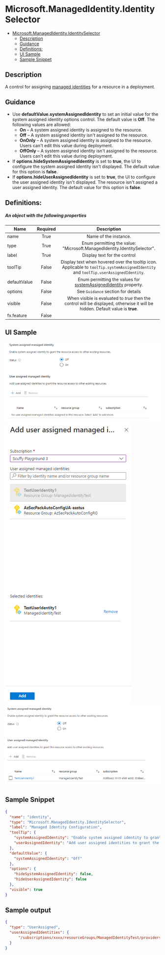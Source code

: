 <a name="microsoft-managedidentity-identityselector"></a>
# Microsoft.ManagedIdentity.IdentitySelector
* [Microsoft.ManagedIdentity.IdentitySelector](#microsoft-managedidentity-identityselector)
    * [Description](#microsoft-managedidentity-identityselector-description)
    * [Guidance](#microsoft-managedidentity-identityselector-guidance)
    * [Definitions:](#microsoft-managedidentity-identityselector-definitions)
    * [UI Sample](#microsoft-managedidentity-identityselector-ui-sample)
    * [Sample Snippet](#microsoft-managedidentity-identityselector-sample-snippet)

<a name="microsoft-managedidentity-identityselector-description"></a>
## Description
A control for assigning [managed identities](https://docs.microsoft.com/en-us/azure/active-directory/managed-identities-azure-resources/overview) for a resource in a deployment.
<a name="microsoft-managedidentity-identityselector-guidance"></a>
## Guidance
- Use **defaultValue.systemAssignedIdentity** to set an initial value for the system assigned identity options control. The default value is **Off**. The following values are allowed:
    - **On** – A system assigned identity is assigned to the resource.
    - **Off** – A system assigned identity isn't assigned to the resource.
    - **OnOnly** – A system assigned identity is assigned to the resource. Users can't edit this value during deployment.
    - **OffOnly** – A system assigned identity isn't assigned to the resource. Users can't edit this value during deployment.
- If **options.hideSystemAssignedIdentity** is set to **true**, the UI to configure the system assigned identity isn't displayed. The default value for this option is **false**.
- If **options.hideUserAssignedIdentity** is set to **true**, the UI to configure the user assigned identity isn't displayed. The resource isn't assigned a user assigned identity. The default value for this option is **false**.
 
<a name="microsoft-managedidentity-identityselector-definitions"></a>
## Definitions:
<a name="microsoft-managedidentity-identityselector-definitions-an-object-with-the-following-properties"></a>
##### An object with the following properties
| Name | Required | Description
| ---|:--:|:--:|
|name|True|Name of the instance.
|type|True|Enum permitting the value: "Microsoft.ManagedIdentity.IdentitySelector".
|label|True|Display text for the control
|toolTip|False|Display text when hovered over the tooltip icon.  Applicable to `toolTip.systemAssignedIdentity` and `toolTip.userAssignedIdentity`.
|defaultValue|False|Enum permitting the values for [systemAssignedIdentity](./dx-enum-control-IdentitySelector-defaultValue.md) property.
|options|False|See `Guidance` section for details
|visible|False|When visible is evaluated to *true* then the control will be displayed, otherwise it will be hidden.  Default value is **true**.
|fx.feature|False|
<a name="microsoft-managedidentity-identityselector-ui-sample"></a>
## UI Sample
![alt-text](../media/dx/controls/Microsoft.ManagedIdentity.IdentitySelector-control.png "The control consists of the following elements:")  
![alt-text](../media/dx/controls/Microsoft.ManagedIdentity.IdentitySelector-selection.png "When the user selects Add, the following form opens. The user can select one or more user-assigned identities for the resource.")  
![alt-text](../media/dx/controls/Microsoft.ManagedIdentity.IdentitySelector-selected.png "The selected identities are displayed in the table. The user can add or delete items from this table.")  
<a name="microsoft-managedidentity-identityselector-sample-snippet"></a>
## Sample Snippet
  ```json
{
    "name": "identity",
    "type": "Microsoft.ManagedIdentity.IdentitySelector",
    "label": "Managed Identity Configuration",
    "toolTip": {
      "systemAssignedIdentity": "Enable system assigned identity to grant the resource access to other existing resources.",
      "userAssignedIdentity": "Add user assigned identities to grant the resource access to other existing resources."
    },
    "defaultValue": {
      "systemAssignedIdentity": "Off"
    },
    "options": {
      "hideSystemAssignedIdentity": false,
      "hideUserAssignedIdentity": false
    },
    "visible": true
}
```

## Sample output
  ```json
{
    "type": "UserAssigned",
    "userAssignedIdentities": {
        "/subscriptions/xxxx/resourceGroups/ManagedIdentityTest/providers/Microsoft.ManagedIdentity/userAssignedIdentities/TestUserIdentity1": {}
    }
}
```

